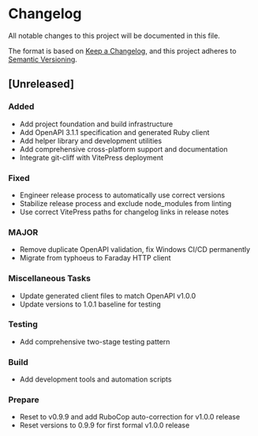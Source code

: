 # Changelog

All notable changes to this project will be documented in this file.

The format is based on [Keep a Changelog](https://keepachangelog.com/en/1.0.0/),
and this project adheres to [Semantic Versioning](https://semver.org/spec/v2.0.0.html).

## [Unreleased]

### Added

- Add project foundation and build infrastructure
- Add OpenAPI 3.1.1 specification and generated Ruby client
- Add helper library and development utilities
- Add comprehensive cross-platform support and documentation
- Integrate git-cliff with VitePress deployment

### Fixed

- Engineer release process to automatically use correct versions
- Stabilize release process and exclude node_modules from linting
- Use correct VitePress paths for changelog links in release notes

### MAJOR

- Remove duplicate OpenAPI validation, fix Windows CI/CD permanently
- Migrate from typhoeus to Faraday HTTP client

### Miscellaneous Tasks

- Update generated client files to match OpenAPI v1.0.0
- Update versions to 1.0.1 baseline for testing

### Testing

- Add comprehensive two-stage testing pattern

### Build

- Add development tools and automation scripts

### Prepare

- Reset to v0.9.9 and add RuboCop auto-correction for v1.0.0 release
- Reset versions to 0.9.9 for first formal v1.0.0 release

<!-- generated by git-cliff -->
